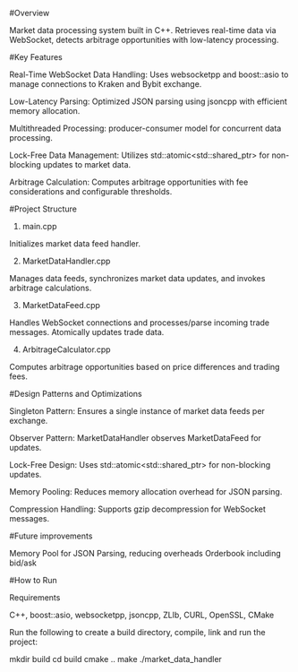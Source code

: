 #Overview

Market data processing system built in C++. Retrieves real-time data via WebSocket, detects arbitrage opportunities with low-latency processing.

#Key Features

Real-Time WebSocket Data Handling: Uses websocketpp and boost::asio to manage connections to Kraken and Bybit exchange.

Low-Latency Parsing: Optimized JSON parsing using jsoncpp with efficient memory allocation.

Multithreaded Processing: producer-consumer model for concurrent data processing.

Lock-Free Data Management: Utilizes std::atomic<std::shared_ptr<T>> for non-blocking updates to market data.

Arbitrage Calculation: Computes arbitrage opportunities with fee considerations and configurable thresholds.

#Project Structure

1. main.cpp

Initializes market data feed handler.

2. MarketDataHandler.cpp

Manages data feeds, synchronizes market data updates, and invokes arbitrage calculations.

3. MarketDataFeed.cpp

Handles WebSocket connections and processes/parse incoming trade messages. Atomically updates trade data.

4. ArbitrageCalculator.cpp

Computes arbitrage opportunities based on price differences and trading fees.

#Design Patterns and Optimizations

Singleton Pattern: Ensures a single instance of market data feeds per exchange.

Observer Pattern: MarketDataHandler observes MarketDataFeed for updates.

Lock-Free Design: Uses std::atomic<std::shared_ptr<T>> for non-blocking updates.

Memory Pooling: Reduces memory allocation overhead for JSON parsing.

Compression Handling: Supports gzip decompression for WebSocket messages.

#Future improvements

Memory Pool for JSON Parsing, reducing overheads
Orderbook including bid/ask

#How to Run

Requirements

C++, boost::asio, websocketpp, jsoncpp, ZLIb, CURL, OpenSSL, CMake

Run the following to create a build directory, compile, link and run the project:

mkdir build
cd build
cmake ..
make
./market_data_handler
